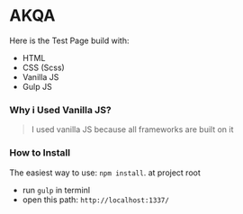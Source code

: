 # AKQA
<p>Here is the Test Page build with:</p>
<ul>
    <li> HTML</li>
    <li>CSS (Scss)</li>
    <li>Vanilla JS</li>
    <li>Gulp JS</li>
</ul>
<h3>Why i Used Vanilla JS?</h3>
<blockquote>
    I used vanilla JS because all frameworks are built on it
</blockquote>

<h3>How to Install</h3>

<p dir="auto">The easiest way to use: <code>npm install</code>. at project root</p>

<ul>
    <li>run <code>gulp</code> in terminl</li>
    <li>open this path: <code>http://localhost:1337/</code></li>
</ul>